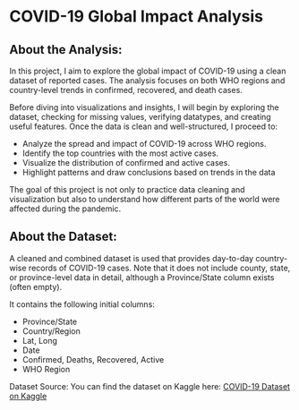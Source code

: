 # COVID-19 Global Impact Analysis

## About the Analysis:

In this project, I aim to explore the global impact of COVID-19 using a clean dataset of reported cases. The analysis focuses on both WHO regions and country-level trends in confirmed, recovered, and death cases.

Before diving into visualizations and insights, I will begin by exploring the dataset, checking for missing values, verifying datatypes, and creating useful features. Once the data is clean and well-structured, I proceed to:

- Analyze the spread and impact of COVID-19 across WHO regions.
- Identify the top countries with the most active cases.
- Visualize the distribution of confirmed and active cases.
- Highlight patterns and draw conclusions based on trends in the data

The goal of this project is not only to practice data cleaning and visualization but also to understand how different parts of the world were affected during the pandemic.

## About the Dataset:

A cleaned and combined dataset is used that provides day-to-day country-wise records of COVID-19 cases. Note that it does not include county, state, or province-level data in detail, although a Province/State column exists (often empty).

It contains the following initial columns:
- Province/State
- Country/Region
- Lat, Long
- Date
- Confirmed, Deaths, Recovered, Active
- WHO Region

Dataset Source:
You can find the dataset on Kaggle here: [COVID-19 Dataset on Kaggle](https://www.kaggle.com/datasets/imdevskp/corona-virus-report?select=covid_19_clean_complete.csv)
